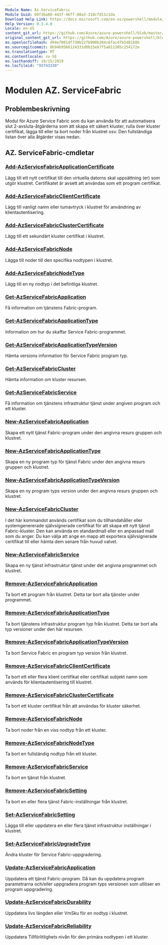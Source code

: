 ```yaml
---
Module Name: Az.ServiceFabric
Module Guid: 60f3ba88-443f-46ff-88a3-318cfd11c1da
Download Help Link: https://docs.microsoft.com/en-us/powershell/module/az.servicefabric
Help Version: 0.3.4.0
Locale: en-US
content_git_url: https://github.com/Azure/azure-powershell/blob/master/src/ServiceFabric/ServiceFabric/help/Az.ServiceFabric.md
original_content_git_url: https://github.com/Azure/azure-powershell/blob/master/src/ServiceFabric/ServiceFabric/help/Az.ServiceFabric.md
ms.openlocfilehash: d94e7001df730b22fb900b284c6fac47b5d81b8b
ms.sourcegitcommit: 0b94b9566124331d0b15eb7f5a811305c254172e
ms.translationtype: MT
ms.contentlocale: sv-SE
ms.lasthandoff: 10/15/2019
ms.locfileid: "93743330"
---
```

# Modulen AZ. ServiceFabric
## Problembeskrivning
Modul för Azure Service Fabric som du kan använda för att automatisera slut 2-avsluta-åtgärderna som att skapa ett säkert kluster, rulla över kluster certifikat, lägga till eller ta bort noder från klustret osv. Den fullständiga listan över alla åtgärder visas nedan.

## AZ. ServiceFabric-cmdletar
### [Add-AzServiceFabricApplicationCertificate](Add-AzServiceFabricApplicationCertificate.md)
Lägg till ett nytt certifikat till den virtuella datorns skal uppsättning (er) som utgör klustret. Certifikatet är avsett att användas som ett program certifikat.

### [Add-AzServiceFabricClientCertificate](Add-AzServiceFabricClientCertificate.md)
Lägg till vanligt namn eller tumavtryck i klustret för användning av klientautentisering.

### [Add-AzServiceFabricClusterCertificate](Add-AzServiceFabricClusterCertificate.md)
Lägg till ett sekundärt kluster certifikat i klustret.

### [Add-AzServiceFabricNode](Add-AzServiceFabricNode.md)
Lägga till noder till den specifika nodtypen i klustret.

### [Add-AzServiceFabricNodeType](Add-AzServiceFabricNodeType.md)
Lägg till en ny nodtyp i det befintliga klustret.

### [Get-AzServiceFabricApplication](Get-AzServiceFabricApplication.md)
Få information om tjänstens Fabric-program.

### [Get-AzServiceFabricApplicationType](Get-AzServiceFabricApplicationType.md)
Information om hur du skaffar Service Fabric-programmet.

### [Get-AzServiceFabricApplicationTypeVersion](Get-AzServiceFabricApplicationTypeVersion.md)
Hämta versions information för Service Fabric program typ.

### [Get-AzServiceFabricCluster](Get-AzServiceFabricCluster.md)
Hämta information om kluster resursen.

### [Get-AzServiceFabricService](Get-AzServiceFabricService.md)
Få information om tjänstens infrastruktur tjänst under angiven program och ett kluster.

### [New-AzServiceFabricApplication](New-AzServiceFabricApplication.md)
Skapa ett nytt tjänst Fabric-program under den angivna resurs gruppen och klustret.

### [New-AzServiceFabricApplicationType](New-AzServiceFabricApplicationType.md)
Skapa en ny program typ för tjänst Fabric under den angivna resurs gruppen och klustret.

### [New-AzServiceFabricApplicationTypeVersion](New-AzServiceFabricApplicationTypeVersion.md)
Skapa en ny program typs version under den angivna resurs gruppen och klustret.

### [New-AzServiceFabricCluster](New-AzServiceFabricCluster.md)
I det här kommandot används certifikat som du tillhandahåller eller systemgenererade självsignerade certifikat för att skapa ett nytt tjänst Fabric-kluster. Den kan använda en standardmall eller en anpassad mall som du anger. Du kan välja att ange en mapp att exportera självsignerade certifikat till eller hämta dem senare från huvud valvet. 

### [New-AzServiceFabricService](New-AzServiceFabricService.md)
Skapa en ny tjänst infrastruktur tjänst under det angivna programmet och klustret.

### [Remove-AzServiceFabricApplication](Remove-AzServiceFabricApplication.md)
Ta bort ett program från klustret. Detta tar bort alla tjänster under programmet.

### [Remove-AzServiceFabricApplicationType](Remove-AzServiceFabricApplicationType.md)
Ta bort tjänstens infrastruktur program typ från klustret. Detta tar bort alla typ versioner under den här resursen.

### [Remove-AzServiceFabricApplicationTypeVersion](Remove-AzServiceFabricApplicationTypeVersion.md)
Ta bort Service Fabric en program typ version från klustret.

### [Remove-AzServiceFabricClientCertificate](Remove-AzServiceFabricClientCertificate.md)
Ta bort ett eller flera klient certifikat eller certifikat subjekt namn som används för klientautentisering till klustret.

### [Remove-AzServiceFabricClusterCertificate](Remove-AzServiceFabricClusterCertificate.md)
Ta bort ett kluster certifikat från att användas för kluster säkerhet.

### [Remove-AzServiceFabricNode](Remove-AzServiceFabricNode.md)
Ta bort noder från en viss nodtyp från ett kluster.

### [Remove-AzServiceFabricNodeType](Remove-AzServiceFabricNodeType.md)
Ta bort en fullständig nodtyp från ett kluster.

### [Remove-AzServiceFabricService](Remove-AzServiceFabricService.md)
Ta bort en tjänst från klustret.

### [Remove-AzServiceFabricSetting](Remove-AzServiceFabricSetting.md)
Ta bort en eller flera tjänst Fabric-inställningar från klustret.

### [Set-AzServiceFabricSetting](Set-AzServiceFabricSetting.md)
Lägga till eller uppdatera en eller flera tjänst infrastruktur inställningar i klustret.

### [Set-AzServiceFabricUpgradeType](Set-AzServiceFabricUpgradeType.md)
Ändra kluster för Service Fabric-uppgradering.

### [Update-AzServiceFabricApplication](Update-AzServiceFabricApplication.md)
Uppdatera ett tjänst Fabric-program. Då kan du uppdatera program parametrarna och/eller uppgradera program typs versionen som utlöser en program uppgradering.

### [Update-AzServiceFabricDurability](Update-AzServiceFabricDurability.md)
Uppdatera livs längden eller VmSku för en nodtyp i klustret.

### [Update-AzServiceFabricReliability](Update-AzServiceFabricReliability.md)
Uppdatera Tillförlitlighets nivån för den primära nodtypen i ett kluster.

